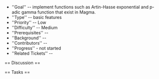  * ''Goal'' -- implement functions such as Artin-Hasse exponential and p-adic gamma function that exist in Magma. 
 * ''Type'' -- basic features
 * ''Priority'' -- Low
 * ''Difficulty'' -- Medium
 * ''Prerequisites'' -- 
 * ''Background'' -- 
 * ''Contributors'' -- 
 * ''Progress'' - not started
 * ''Related Tickets'' -- 

== Discussion ==

== Tasks ==

